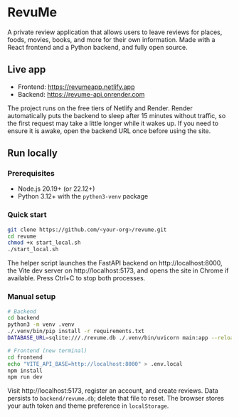 # RevuMe

A private review application that allows users to leave reviews for places, foods, movies, books, and more for their own information. Made with a React frontend and a Python backend, and fully open source.

## Live app

- Frontend: https://revumeapp.netlify.app
- Backend: https://revume-api.onrender.com

The project runs on the free tiers of Netlify and Render. Render automatically puts the backend to sleep after 15 minutes without traffic, so the first request may take a little longer while it wakes up. If you need to ensure it is awake, open the backend URL once before using the site.

## Run locally

### Prerequisites

- Node.js 20.19+ (or 22.12+)
- Python 3.12+ with the `python3-venv` package

### Quick start

```bash
git clone https://github.com/<your-org>/revume.git
cd revume
chmod +x start_local.sh
./start_local.sh
```

The helper script launches the FastAPI backend on http://localhost:8000, the Vite dev server on http://localhost:5173, and opens the site in Chrome if available. Press Ctrl+C to stop both processes.

### Manual setup

```bash
# Backend
cd backend
python3 -m venv .venv
./.venv/bin/pip install -r requirements.txt
DATABASE_URL=sqlite:///./revume.db ./.venv/bin/uvicorn main:app --reload
```

```bash
# Frontend (new terminal)
cd frontend
echo "VITE_API_BASE=http://localhost:8000" > .env.local
npm install
npm run dev
```

Visit http://localhost:5173, register an account, and create reviews. Data persists to `backend/revume.db`; delete that file to reset. The browser stores your auth token and theme preference in `localStorage`.
